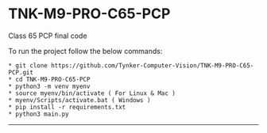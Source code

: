 # TNK-M9-PRO-C65-PCP

Class 65 PCP final code

To run the project follow the below commands:

```
* git clone https://github.com/Tynker-Computer-Vision/TNK-M9-PRO-C65-PCP.git
* cd TNK-M9-PRO-C65-PCP
* python3 -m venv myenv
* source myenv/bin/activate ( For Linux & Mac )
* myenv/Scripts/activate.bat ( Windows )
* pip install -r requirements.txt
* python3 main.py
```

---
